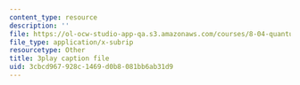 ```yaml
---
content_type: resource
description: ''
file: https://ol-ocw-studio-app-qa.s3.amazonaws.com/courses/8-04-quantum-physics-i-spring-2016/3cbcd967928c1469d0b8081bb6ab31d9_bX-k26w-tsU.srt
file_type: application/x-subrip
resourcetype: Other
title: 3play caption file
uid: 3cbcd967-928c-1469-d0b8-081bb6ab31d9
---
```

